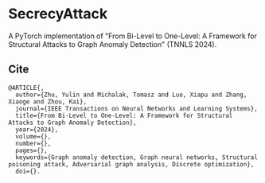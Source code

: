 # SecrecyAttack
A PyTorch implementation of "From Bi-Level to One-Level: A Framework for Structural Attacks to Graph Anomaly Detection" (TNNLS 2024).

## Cite
```
@ARTICLE{,
  author={Zhu, Yulin and Michalak, Tomasz and Luo, Xiapu and Zhang, Xiaoge and Zhou, Kai},
  journal={IEEE Transactions on Neural Networks and Learning Systems}, 
  title={From Bi-Level to One-Level: A Framework for Structural Attacks to Graph Anomaly Detection}, 
  year={2024},
  volume={},
  number={},
  pages={},
  keywords={Graph anomaly detection, Graph neural networks, Structural poisoning attack, Adversarial graph analysis, Discrete optimization},
  doi={}.
